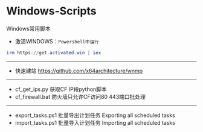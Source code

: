 # Windows-Scripts
Windows常用脚本

- 激活WINDOWS：`Powershell中运行`
```Powershell
irm https://get.activated.win | iex
```
---
- 快速建站   https://github.com/x64architecture/wnmp
---
- cf_get_ips.py 获取CF IP段python脚本
- cf_firewall.bat 防火墙只允许CF访问80 443端口批处理
---
- export_tasks.ps1 批量导出计划任务 Exporting all scheduled tasks 
- import_tasks.ps1 批量导入计划任务 Importing all scheduled tasks
